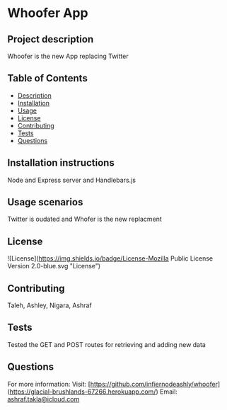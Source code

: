 # Whoofer App
  ## Project description
  Whoofer is the new App replacing Twitter
  ## Table of Contents
  * [Description](#description)
  * [Installation](#installation)
  * [Usage](#usage)
  * [License](#license)
  * [Contributing](#contributing)
  * [Tests](#tests)
  * [Questions](#questions)
  ## Installation instructions
  Node and Express server and Handlebars.js
  ## Usage scenarios
  Twitter is oudated and Whofer is the new replacment
  ## License
  ![License](https://img.shields.io/badge/License-Mozilla Public License Version 2.0-blue.svg "License")
  ## Contributing
  Taleh, Ashley, Nigara, Ashraf
  ## Tests
  Tested the GET and POST routes for retrieving and adding new data
  ## Questions
  For more information:
  Visit: [https://github.com/infiernodeashly/whoofer]
  (https://glacial-brushlands-67266.herokuapp.com/)
  Email: ashraf.takla@icloud.com
  